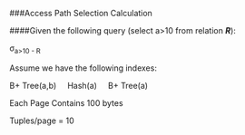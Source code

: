 ###Access Path Selection Calculation

####Given the following query (select a>10 from relation ***R***):

σ<sub>a>10 - R

Assume we have the following indexes:

B+ Tree(a,b)&nbsp;&nbsp;&nbsp;&nbsp; Hash(a)&nbsp;&nbsp;&nbsp;&nbsp; B+ Tree(a)

Each Page Contains 100 bytes

Tuples/page = 10






